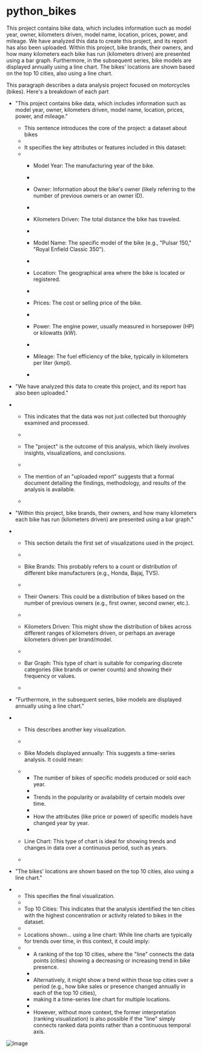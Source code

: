 # python_bikes

This project contains bike data, which includes information such as model year, owner, kilometers driven, model name, location, prices, power, and mileage. We have analyzed this data to create this project, and its report has also been uploaded. Within this project, bike brands, their owners, and how many kilometers each bike has run (kilometers driven) are presented using a bar graph. Furthermore, in the subsequent series, bike models are displayed annually using a line chart. The bikes' locations are shown based on the top 10 cities, also using a line chart.

This paragraph describes a data analysis project focused on motorcycles (bikes). Here's a breakdown of each part

 * "This project contains bike data, which includes information such as model year, owner, kilometers driven, model name, location, prices, power, and mileage."
   
   * This sentence introduces the core of the project: a dataset about bikes
   * 
   * It specifies the key attributes or features included in this dataset:
   * 
     * Model Year: The manufacturing year of the bike.
     * 
     * Owner: Information about the bike's owner (likely referring to the number of previous owners or an owner ID).
     * 
     * Kilometers Driven: The total distance the bike has traveled.
     * 
     * Model Name: The specific model of the bike (e.g., "Pulsar 150," "Royal Enfield Classic 350").
     * 
     * Location: The geographical area where the bike is located or registered.
     * 
     * Prices: The cost or selling price of the bike.
     * 
     * Power: The engine power, usually measured in horsepower (HP) or kilowatts (kW).
     * 
     * Mileage: The fuel efficiency of the bike, typically in kilometers per liter (kmpl).
    
     * 
 * "We have analyzed this data to create this project, and its report has also been uploaded."
 * 
   * This indicates that the data was not just collected but thoroughly examined and processed.
   * 
   * The "project" is the outcome of this analysis, which likely involves insights, visualizations, and conclusions.
   * 
   * The mention of an "uploaded report" suggests that a formal document detailing the findings, methodology, and results of the analysis is available.
  
   * 
 * "Within this project, bike brands, their owners, and how many kilometers each bike has run (kilometers driven) are presented using a bar graph."
 * 
   * This section details the first set of visualizations used in the project.
   * 
   * Bike Brands: This probably refers to a count or distribution of different bike manufacturers (e.g., Honda, Bajaj, TVS).
   * 
   * Their Owners: This could be a distribution of bikes based on the number of previous owners (e.g., first owner, second owner, etc.).
   * 
   * Kilometers Driven: This might show the distribution of bikes across different ranges of kilometers driven, or perhaps an average kilometers driven per brand/model.
  
   * 
   * Bar Graph: This type of chart is suitable for comparing discrete categories (like brands or owner counts) and showing their frequency or values.
   * 
 * "Furthermore, in the subsequent series, bike models are displayed annually using a line chart."

 * 
   * This describes another key visualization.
   * 
   * Bike Models displayed annually: This suggests a time-series analysis. It could mean:
   * 
     * The number of bikes of specific models produced or sold each year.
     * 
     * Trends in the popularity or availability of certain models over time.
     * 
     * How the attributes (like price or power) of specific models have changed year by year.
     * 
   * Line Chart: This type of chart is ideal for showing trends and changes in data over a continuous period, such as years.
  
   * 
 * "The bikes' locations are shown based on the top 10 cities, also using a line chart."
 * 
   * This specifies the final visualization.
   * 
   * Top 10 Cities: This indicates that the analysis identified the ten cities with the highest concentration or activity related to bikes in the dataset.
   * 
   * Locations shown... using a line chart: While line charts are typically for trends over time, in this context, it could imply:
   * 
     * A ranking of the top 10 cities, where the "line" connects the data points (cities) showing a decreasing or increasing trend in bike presence.
     * 
     * Alternatively, it might show a trend within those top cities over a period (e.g., how bike sales or presence changed annually in each of the top 10 cities),
     * making it a time-series line chart for multiple locations.
     *
     * However, without more context, the former interpretation (ranking visualization) is also possible if the "line" simply connects ranked data points rather than a continuous temporal axis.



![Image](https://github.com/user-attachments/assets/36428588-5c12-4b8d-95ef-3ac97438a039)
